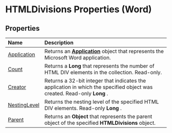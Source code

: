 
# HTMLDivisions Properties (Word)

## Properties



|**Name**|**Description**|
|:-----|:-----|
|[Application](cccd5c30-b2e0-bdf9-29fd-7ebbf9f8c21d.md)|Returns an  **[Application](d1cf6f8f-4e88-bf01-93b4-90a83f79cb44.md)** object that represents the Microsoft Word application.|
|[Count](8d310fc4-ec66-006b-d991-6bf3e2d0db8f.md)|Returns a  **Long** that represents the number of HTML DIV elements in the collection. Read-only.|
|[Creator](f3aedffb-d2d4-69f3-2049-2eecf955c116.md)|Returns a 32-bit integer that indicates the application in which the specified object was created. Read-only  **Long** .|
|[NestingLevel](22c324c7-e7a2-8807-de7f-c9775a56d002.md)|Returns the nesting level of the specified HTML DIV elements. Read-only  **Long** .|
|[Parent](60ab480b-6dcd-dfe5-4d11-e337ad8ad95f.md)|Returns an  **Object** that represents the parent object of the specified **HTMLDivisions** object.|
